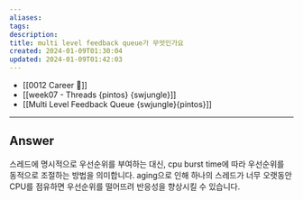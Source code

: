```yaml
---
aliases: 
tags: 
description:
title: multi level feedback queue가 무엇인가요
created: 2024-01-09T01:30:04
updated: 2024-01-09T01:42:03
---
```

- [[0012 Career 💼]]
- [[week07 - Threads {pintos} {swjungle}]]
- [[Multi Level Feedback Queue {swjungle}{pintos}]]
---

## Answer

스레드에 명시적으로 우선순위를 부여하는 대신, cpu burst time에 따라 우선순위를 동적으로 조절하는 방법을 의미합니다. aging으로 인해 하나의 스레드가 너무 오랫동안 CPU를 점유하면 우선순위를 떨어뜨려 반응성을 향상시킬 수 있습니다.

